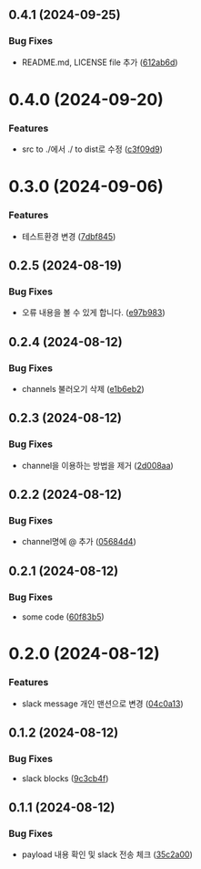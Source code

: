 

## 0.4.1 (2024-09-25)


### Bug Fixes

* README.md, LICENSE file 추가 ([612ab6d](https://github.com/GennYoon/request_pr_review/commit/612ab6d8dbeb37cd353f0ddff978e3df4b6eb1cc))

# 0.4.0 (2024-09-20)


### Features

* src to ./에서 ./ to dist로 수정 ([c3f09d9](https://github.com/GennYoon/request_pr_review/commit/c3f09d9ec777137f1b134011e23394f104b16ade))

# 0.3.0 (2024-09-06)


### Features

* 테스트환경 변경 ([7dbf845](https://github.com/GennYoon/request_pr_review/commit/7dbf845b0e93ed977be1a4b29a67d1dfec8a362c))

## 0.2.5 (2024-08-19)


### Bug Fixes

* 오류 내용을 볼 수 있게 합니다. ([e97b983](https://github.com/GennYoon/request_pr_review/commit/e97b983feb590b48836d8310a1373ddcbca08045))

## 0.2.4 (2024-08-12)


### Bug Fixes

* channels 불러오기 삭제 ([e1b6eb2](https://github.com/GennYoon/request_pr_review/commit/e1b6eb2edffcbca5b6cbed40225872421bee8c4a))

## 0.2.3 (2024-08-12)


### Bug Fixes

* channel을 이용하는 방법을 제거 ([2d008aa](https://github.com/GennYoon/request_pr_review/commit/2d008aa6625fb8adc56ac94835b04e1640d97b78))

## 0.2.2 (2024-08-12)


### Bug Fixes

* channel명에 @ 추가 ([05684d4](https://github.com/GennYoon/request_pr_review/commit/05684d419c428d383ef2b627e83540309ddbab95))

## 0.2.1 (2024-08-12)


### Bug Fixes

* some code ([60f83b5](https://github.com/GennYoon/request_pr_review/commit/60f83b5f0fcdef0c1269d178e127745060f7be94))

# 0.2.0 (2024-08-12)


### Features

* slack message 개인 맨션으로 변경 ([04c0a13](https://github.com/GennYoon/request_pr_review/commit/04c0a138408490e9141f17813b493e98cd371dcf))

## 0.1.2 (2024-08-12)


### Bug Fixes

* slack blocks ([9c3cb4f](https://github.com/GennYoon/request_pr_review/commit/9c3cb4f48eb7727e7f5c60321ce8178d2f867691))

## 0.1.1 (2024-08-12)


### Bug Fixes

* payload 내용 확인 및 slack 전송 체크 ([35c2a00](https://github.com/GennYoon/request_pr_review/commit/35c2a0003dc9e728e450c61cf4cc50389402a763))
